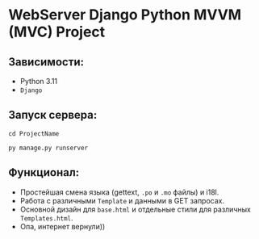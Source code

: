# WebServer Django Python MVVM (MVC) Project

## Зависимости:
- Python 3.11
- `Django`

## Запуск сервера:
```
cd ProjectName
```

```
py manage.py runserver
```

## Функционал:
- Простейшая смена языка (gettext, `.po` и `.mo` файлы) и i18l.
- Работа с различными `Template` и данными в GET запросах.
- Основной дизайн для `base.html` и отдельные стили для различных `Templates.html`.
- Опа, интернет вернули))